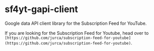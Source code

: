 # sf4yt-gapi-client

Google data API client library for the Subscription Feed for YouTube.

If you are looking for the Subscription Feed for Youtube, head over to
`[https://github.com/jurca/subscription-feed-for-youtube](https://github.com/jurca/subscription-feed-for-youtube)`.
